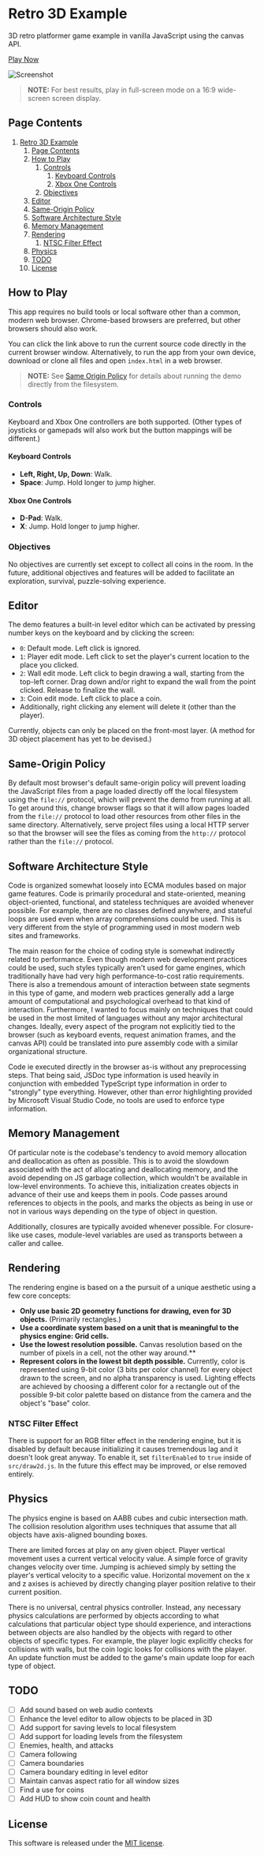 # Retro 3D Example

3D retro platformer game example in vanilla JavaScript using the canvas API.

[Play Now](https://bradharms.github.io/example-retro-3d)

![Screenshot](./screenshot.png)

> **NOTE:** For best results, play in full-screen mode on a 16:9 wide-screen screen display.

## Page Contents

1. [Retro 3D Example](#retro-3d-example)
   1. [Page Contents](#page-contents)
   2. [How to Play](#how-to-play)
      1. [Controls](#controls)
         1. [Keyboard Controls](#keyboard-controls)
         2. [Xbox One Controls](#xbox-one-controls)
      2. [Objectives](#objectives)
   3. [Editor](#editor)
   4. [Same-Origin Policy](#same-origin-policy)
   5. [Software Architecture Style](#software-architecture-style)
   6. [Memory Management](#memory-management)
   7. [Rendering](#rendering)
      1. [NTSC Filter Effect](#ntsc-filter-effect)
   8. [Physics](#physics)
   9. [TODO](#todo)
   10. [License](#license)

## How to Play

This app requires no build tools or local software other than a common, modern web browser. Chrome-based browsers are preferred, but other browsers should also work.

You can click the link above to run the current source code directly in the current browser window. Alternatively, to run the app from your own device, download or clone all files and open `index.html` in a web browser.

> **NOTE:** See [Same Origin Policy](#same-origin-policy) for details about running the demo directly from the filesystem.

### Controls

Keyboard and Xbox One controllers are both supported. (Other types of joysticks or gamepads will also work but the button mappings will be different.)

#### Keyboard Controls

- **Left, Right, Up, Down**: Walk.
- **Space**: Jump. Hold longer to jump higher.

#### Xbox One Controls

- **D-Pad**: Walk.
- **X**: Jump. Hold longer to jump higher.

### Objectives

No objectives are currently set except to collect all coins in the room. In the future, additional objectives and features will be added to facilitate an exploration, survival, puzzle-solving experience.

## Editor

The demo features a built-in level editor which can be activated by pressing number keys on the keyboard and by clicking the screen:

- `0`: Default mode. Left click is ignored.
- `1`: Player edit mode. Left click to set the player's current location to the place you clicked.
- `2`: Wall edit mode. Left click to begin drawing a wall, starting from the top-left corner. Drag down and/or right to expand the wall from the point clicked. Release to finalize the wall.
- `3`: Coin edit mode. Left click to place a coin.
- Additionally, right clicking any element will delete it (other than the player).

Currently, objects can only be placed on the front-most layer. (A method for 3D object placement has yet to be devised.)

## Same-Origin Policy

By default most browser's default same-origin policy will prevent loading the JavaScript files from a page loaded directly off the local filesystem using the `file://` protocol, which will prevent the demo from running at all. To get around this, change browser flags so that it will allow pages loaded from the `file://` protocol to load other resources from other files in the same directory. Alternatively, serve project files using a local HTTP server so that the browser will see the files as coming from the `http://` protocol rather than the `file://` protocol.

## Software Architecture Style

Code is organized somewhat loosely into ECMA modules based on major game features. Code is primarily procedural and state-oriented, meaning object-oriented, functional, and stateless techniques are avoided whenever possible. For example, there are no classes defined anywhere, and stateful loops are used even when array comprehensions could be used. This is very different from the style of programming used in most modern web sites and frameworks.

The main reason for the choice of coding style is somewhat indirectly related to performance. Even though modern web development practices could be used, such styles typically aren't used for game engines, which traditionally have had very high performance-to-cost ratio requirements. There is also a tremendous amount of interaction between state segments in this type of game, and modern web practices generally add a large amount of computational and psychological overhead to that kind of interaction. Furthermore, I wanted to focus mainly on techniques that could be used in the most limited of languages without any major architectural changes. Ideally, every aspect of the program not explicitly tied to the browser (such as keyboard events, request animation frames, and the canvas API) could be translated into pure assembly code with a similar organizational structure.

Code ie executed directly in the browser as-is without any preprocessing steps. That being said, JSDoc type information is used heavily in conjunction with embedded TypeScript type information in order to "strongly" type everything. However, other than error highlighting provided by Microsoft Visual Studio Code, no tools are used to enforce type information.

## Memory Management

Of particular note is the codebase's tendency to avoid memory allocation and deallocation as often as possible. This is to avoid the slowdown associated with the act of allocating and deallocating memory, and the avoid depending on JS garbage collection, which wouldn't be available in low-level environments. To achieve this, initialization creates objects in advance of their use and keeps them in pools. Code passes around references to objects in the pools, and marks the objects as being in use or not in various ways depending on the type of object in question.

Additionally, closures are typically avoided whenever possible. For closure-like use cases, module-level variables are used as transports between a caller and callee.

## Rendering

The rendering engine is based on a the pursuit of a unique aesthetic using a few core concepts:

- **Only use basic 2D geometry functions for drawing, even for 3D objects.** (Primarily rectangles.)
- **Use a coordinate system based on a unit that is meaningful to the physics engine: Grid cells.**
- **Use the lowest resolution possible.** Canvas resolution based on the number of pixels in a cell, not the other way around.**
- **Represent colors in the lowest bit depth possible.** Currently, color is represented using 9-bit color (3 bits per color channel) for every object drawn to the screen, and no alpha transparency is used. Lighting effects are achieved by choosing a different color for a rectangle out of the possible 9-bit color palette based on distance from the camera and the object's "base" color.

### NTSC Filter Effect

There is support for an RGB filter effect in the rendering engine, but it is disabled by default because initializing it causes tremendous lag and it doesn't look great anyway. To enable it, set `filterEnabled` to `true` inside of `src/draw2d.js`. In the future this effect may be improved, or else removed entirely.

## Physics

The physics engine is based on AABB cubes and cubic intersection math. The collision resolution algorithm uses techniques that assume that all objects have axis-aligned bounding boxes.

There are limited forces at play on any given object. Player vertical movement uses a current vertical velocity value. A simple force of gravity changes velocity over time. Jumping is achieved simply by setting the player's vertical velocity to a specific value. Horizontal movement on the x and z axises is achieved by directly changing player position relative to their current position.

There is no universal, central physics controller. Instead, any necessary physics calculations are performed by objects according to what calculations that particular object type should experience, and interactions between objects are also handled by the objects with regard to other objects of specific types. For example, the player logic explicitly checks for collisions with walls, but the coin logic looks for collisions with the player. An update function must be added to the game's main update loop for each type of object.

## TODO

- [ ] Add sound based on web audio contexts
- [ ] Enhance the level editor to allow objects to be placed in 3D
- [ ] Add support for saving levels to local filesystem
- [ ] Add support for loading levels from the filesystem
- [ ] Enemies, health, and attacks
- [ ] Camera following
- [ ] Camera boundaries
- [ ] Camera boundary editing in level editor
- [ ] Maintain canvas aspect ratio for all window sizes
- [ ] Find a use for coins
- [ ] Add HUD to show coin count and health

## License

This software is released under the [MIT license](./LICENSE.md).
